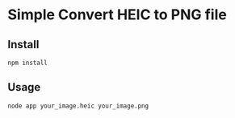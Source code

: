 # Simple Convert HEIC to PNG file

## Install
```
npm install
```

## Usage
```
node app your_image.heic your_image.png
```
